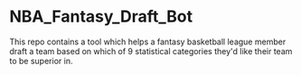 # NBA_Fantasy_Draft_Bot
This repo contains a tool which helps a fantasy basketball league member draft a team based on which of 9 statistical categories they'd like their team to be superior in.
